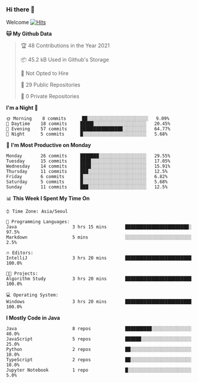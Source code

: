 ### Hi there 👋 

Welcome [![Hits](https://hits.seeyoufarm.com/api/count/incr/badge.svg?url=https%3A%2F%2Fgithub.com%2Fharry4455&count_bg=%2379C83D&title_bg=%23555555&icon=&icon_color=%23E7E7E7&title=hits&edge_flat=false)](https://hits.seeyoufarm.com)


<!--
**harry4455/harry4455** is a ✨ _special_ ✨ repository because its `README.md` (this file) appears on your GitHub profile.

Here are some ideas to get you started:

- 🔭 I’m currently working on ...
- 🌱 I’m currently learning ...
- 👯 I’m looking to collaborate on ...
- 🤔 I’m looking for help with ...
- 💬 Ask me about ...
- 📫 How to reach me: ...
- 😄 Pronouns: ...
- ⚡ Fun fact: ...
-->

<!--START_SECTION:waka-->
**🐱 My Github Data** 

> 🏆 48 Contributions in the Year 2021
 > 
> 📦 45.2 kB Used in Github's Storage 
 > 
> 🚫 Not Opted to Hire
 > 
> 📜 29 Public Repositories 
 > 
> 🔑 0 Private Repositories  
 > 
**I'm a Night 🦉** 

```text
🌞 Morning    8 commits      ██░░░░░░░░░░░░░░░░░░░░░░░   9.09% 
🌆 Daytime    18 commits     █████░░░░░░░░░░░░░░░░░░░░   20.45% 
🌃 Evening    57 commits     ████████████████░░░░░░░░░   64.77% 
🌙 Night      5 commits      █░░░░░░░░░░░░░░░░░░░░░░░░   5.68%

```
📅 **I'm Most Productive on Monday** 

```text
Monday       26 commits     ███████░░░░░░░░░░░░░░░░░░   29.55% 
Tuesday      15 commits     ████░░░░░░░░░░░░░░░░░░░░░   17.05% 
Wednesday    14 commits     ████░░░░░░░░░░░░░░░░░░░░░   15.91% 
Thursday     11 commits     ███░░░░░░░░░░░░░░░░░░░░░░   12.5% 
Friday       6 commits      █░░░░░░░░░░░░░░░░░░░░░░░░   6.82% 
Saturday     5 commits      █░░░░░░░░░░░░░░░░░░░░░░░░   5.68% 
Sunday       11 commits     ███░░░░░░░░░░░░░░░░░░░░░░   12.5%

```


📊 **This Week I Spent My Time On** 

```text
⌚︎ Time Zone: Asia/Seoul

💬 Programming Languages: 
Java                     3 hrs 15 mins       ████████████████████████░   97.5% 
Markdown                 5 mins              ░░░░░░░░░░░░░░░░░░░░░░░░░   2.5%

🔥 Editors: 
IntelliJ                 3 hrs 20 mins       █████████████████████████   100.0%

🐱‍💻 Projects: 
Algorithm Study          3 hrs 20 mins       █████████████████████████   100.0%

💻 Operating System: 
Windows                  3 hrs 20 mins       █████████████████████████   100.0%

```

**I Mostly Code in Java** 

```text
Java                     8 repos             ██████████░░░░░░░░░░░░░░░   40.0% 
JavaScript               5 repos             ██████░░░░░░░░░░░░░░░░░░░   25.0% 
Python                   2 repos             ██░░░░░░░░░░░░░░░░░░░░░░░   10.0% 
TypeScript               2 repos             ██░░░░░░░░░░░░░░░░░░░░░░░   10.0% 
Jupyter Notebook         1 repo              █░░░░░░░░░░░░░░░░░░░░░░░░   5.0%

```



<!--END_SECTION:waka-->
